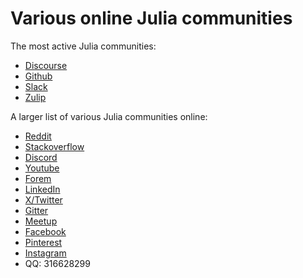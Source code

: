 # Various online Julia communities

The most active Julia communities:

* [Discourse](https://discourse.julialang.org)
* [Github](https://github.com/JuliaLang/julia)
* [Slack](https://julialang.org/slack/)
* [Zulip](https://julialang.zulipchat.com/register/)

A larger list of various Julia communities online:

* [Reddit](https://www.reddit.com/r/Julia/)
* [Stackoverflow](https://stackoverflow.com/questions/tagged/julia)
* [Discord](https://discord.gg/mm2kYjB)
* [Youtube](https://www.youtube.com/user/JuliaLanguage)
* [Forem](https://forem.julialang.org)
* [LinkedIn](https://www.linkedin.com/company/the-julia-language/)
* [X/Twitter](https://x.com/JuliaLanguage)
* [Gitter](https://gitter.im/JuliaLang/julia)
* [Meetup](https://www.meetup.com/topics/julia/)
* [Facebook](https://www.facebook.com/julialanguage)
* [Pinterest](https://www.pinterest.com/JuliaLanguage/)
* [Instagram](https://www.instagram.com/Julia.language/)
* QQ: 316628299